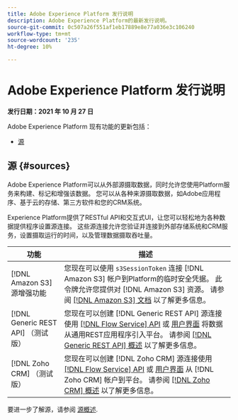 ```yaml
---
title: Adobe Experience Platform 发行说明
description: Adobe Experience Platform的最新发行说明。
source-git-commit: 0c507a26f551af1eb17889e8e77a036e3c106240
workflow-type: tm+mt
source-wordcount: '235'
ht-degree: 10%

---
```


# Adobe Experience Platform 发行说明

**发行日期：2021 年 10 月 27 日**

Adobe Experience Platform 现有功能的更新包括：

- [源](#sources)

## 源 {#sources}

Adobe Experience Platform可以从外部源摄取数据，同时允许您使用Platform服务来构建、标记和增强该数据。 您可以从各种来源摄取数据，如Adobe应用程序、基于云的存储、第三方软件和您的CRM系统。

Experience Platform提供了RESTful API和交互式UI，让您可以轻松地为各种数据提供程序设置源连接。 这些源连接允许您验证并连接到外部存储系统和CRM服务，设置摄取运行的时间，以及管理数据摄取吞吐量。

| 功能 | 描述 |
| --- | --- |
| [!DNL Amazon S3] 源增强功能 | 您现在可以使用 `s3SessionToken` 连接 [!DNL Amazon S3] 帐户到Platform的临时安全凭据。 此令牌允许您提供对 [!DNL Amazon S3] 资源。 请参阅 [[!DNL Amazon S3] 文档](../../sources/connectors/cloud-storage/s3.md#prerequisites) 以了解更多信息。 |
| [!DNL Generic REST API] （测试版） | 您现在可以创建 [!DNL Generic REST API] 源连接使用 [[!DNL Flow Service] API](../../sources/tutorials/api/create/protocols/generic-rest.md) 或 [用户界面](../../sources/tutorials/ui/create/protocols/generic-rest.md) 将数据从通用REST应用程序引入平台。 请参阅 [[!DNL Generic REST API] 概述](../../sources/connectors/protocols/generic-rest.md) 以了解更多信息。 |
| [!DNL Zoho CRM] （测试版） | 您现在可以创建 [!DNL Zoho CRM] 源连接使用 [[!DNL Flow Service] API](../../sources/tutorials/api/create/crm/zoho.md) 或 [用户界面](../../sources/tutorials/ui/create/crm/zoho.md) 从 [!DNL Zoho CRM] 帐户到平台。 请参阅 [[!DNL Zoho CRM] 概述](../../sources/connectors/crm/zoho.md) 以了解更多信息。 |

要进一步了解源，请参阅 [源概述](../../sources/home.md).

